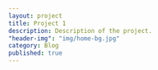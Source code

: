 ```yaml
---
layout: project
title: Project 1
description: Description of the project.
"header-img": "img/home-bg.jpg"
category: Blog
published: true
---
```


